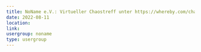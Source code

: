 ```yaml
---
title: NoName e.V.: Virtueller Chaostreff unter https://whereby.com/chaos-hd?roundedCornersOff
date: 2022-08-11
location: 
link: 
usergroup: noname
type: usergroup
---
```

